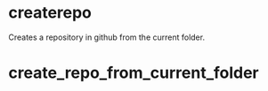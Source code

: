 # createrepo

Creates a repository in github from the current folder.
# create_repo_from_current_folder
